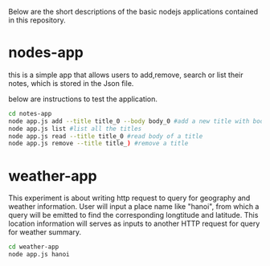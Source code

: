 Below are the short descriptions of the basic nodejs applications contained in this repository.

# nodes-app
this is a simple app that allows users to add,remove, search or list their notes, which is stored in the Json file.

below are instructions to test the application.

```bash
cd notes-app
node app.js add --title title_0 --body body_0 #add a new title with body to the database
node app.js list #list all the titles
node app.js read --title title_0 #read body of a title
node app.js remove --title title_) #remove a title
```
# weather-app
This experiment is about writing http request to query for geography and weather information.
User will input a place name like "hanoi", from which a query will be emitted to find the corresponding
longtitude and latitude. This location information will serves as inputs to another HTTP request for query for weather summary.
```bash
cd weather-app
node app.js hanoi
```